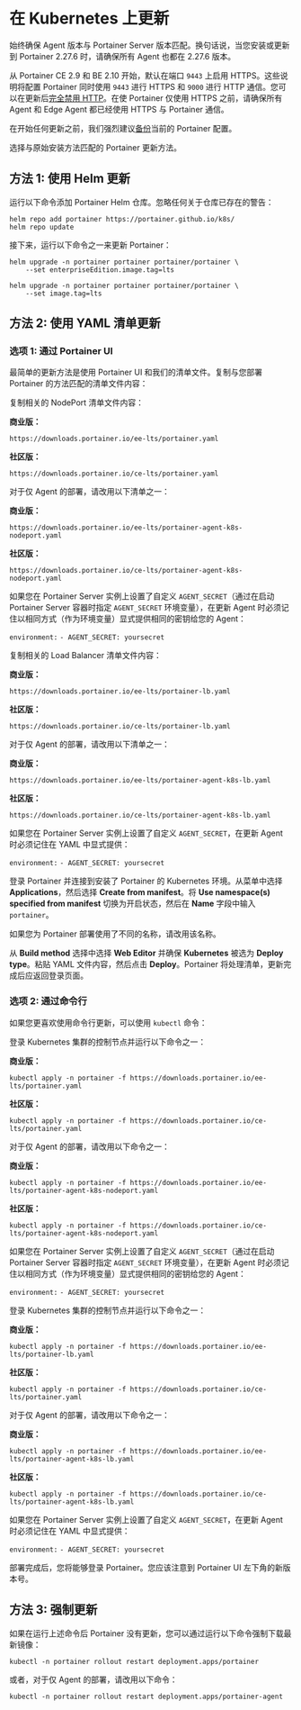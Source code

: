 # 在 Kubernetes 上更新

始终确保 Agent 版本与 Portainer Server 版本匹配。换句话说，当您安装或更新到 Portainer 2.27.6 时，请确保所有 Agent 也都在 2.27.6 版本。

从 Portainer CE 2.9 和 BE 2.10 开始，默认在端口 `9443` 上启用 HTTPS。这些说明将配置 Portainer 同时使用 `9443` 进行 HTTPS 和 `9000` 进行 HTTP 通信。您可以在更新后[完全禁用 HTTP](../../admin/settings/#force-https-only)。在使 Portainer 仅使用 HTTPS 之前，请确保所有 Agent 和 Edge Agent 都已经使用 HTTPS 与 Portainer 通信。

在开始任何更新之前，我们强烈建议[备份](../../admin/settings/general.md#back-up-portainer)当前的 Portainer 配置。

选择与原始安装方法匹配的 Portainer 更新方法。

## 方法 1: 使用 Helm 更新

运行以下命令添加 Portainer Helm 仓库。忽略任何关于仓库已存在的警告：

```
helm repo add portainer https://portainer.github.io/k8s/
helm repo update
```

接下来，运行以下命令之一来更新 Portainer：

```
helm upgrade -n portainer portainer portainer/portainer \
    --set enterpriseEdition.image.tag=lts
```

```
helm upgrade -n portainer portainer portainer/portainer \
    --set image.tag=lts
```

## 方法 2: 使用 YAML 清单更新

### 选项 1: 通过 Portainer UI

最简单的更新方法是使用 Portainer UI 和我们的清单文件。复制与您部署 Portainer 的方法匹配的清单文件内容：

复制相关的 NodePort 清单文件内容：

**商业版：**
```
https://downloads.portainer.io/ee-lts/portainer.yaml
```

**社区版：**
```
https://downloads.portainer.io/ce-lts/portainer.yaml
```

对于仅 Agent 的部署，请改用以下清单之一：

**商业版：**
```
https://downloads.portainer.io/ee-lts/portainer-agent-k8s-nodeport.yaml
```

**社区版：**
```
https://downloads.portainer.io/ce-lts/portainer-agent-k8s-nodeport.yaml
```

如果您在 Portainer Server 实例上设置了自定义 `AGENT_SECRET`（通过在启动 Portainer Server 容器时指定 `AGENT_SECRET` 环境变量），在更新 Agent 时必须记住以相同方式（作为环境变量）显式提供相同的密钥给您的 Agent：

`environment:`
`- AGENT_SECRET: yoursecret`

复制相关的 Load Balancer 清单文件内容：

**商业版：**
```
https://downloads.portainer.io/ee-lts/portainer-lb.yaml
```

**社区版：**
```
https://downloads.portainer.io/ce-lts/portainer-lb.yaml
```

对于仅 Agent 的部署，请改用以下清单之一：

**商业版：**
```
https://downloads.portainer.io/ee-lts/portainer-agent-k8s-lb.yaml
```

**社区版：**
```
https://downloads.portainer.io/ce-lts/portainer-agent-k8s-lb.yaml
```

如果您在 Portainer Server 实例上设置了自定义 `AGENT_SECRET`，在更新 Agent 时必须记住在 YAML 中显式提供：

`environment:`
`- AGENT_SECRET: yoursecret`

登录 Portainer 并连接到安装了 Portainer 的 Kubernetes 环境。从菜单中选择 **Applications**，然后选择 **Create from manifest**。将 **Use namespace(s) specified from manifest** 切换为开启状态，然后在 **Name** 字段中输入 `portainer`。

如果您为 Portainer 部署使用了不同的名称，请改用该名称。

从 **Build method** 选择中选择 **Web Editor** 并确保 **Kubernetes** 被选为 **Deploy type**。粘贴 YAML 文件内容，然后点击 **Deploy**。Portainer 将处理清单，更新完成后应返回登录页面。

### 选项 2: 通过命令行

如果您更喜欢使用命令行更新，可以使用 `kubectl` 命令：

登录 Kubernetes 集群的控制节点并运行以下命令之一：

**商业版：**
```
kubectl apply -n portainer -f https://downloads.portainer.io/ee-lts/portainer.yaml
```

**社区版：**
```
kubectl apply -n portainer -f https://downloads.portainer.io/ce-lts/portainer.yaml
```

对于仅 Agent 的部署，请改用以下命令之一：

**商业版：**
```
kubectl apply -n portainer -f https://downloads.portainer.io/ee-lts/portainer-agent-k8s-nodeport.yaml
```

**社区版：**
```
kubectl apply -n portainer -f https://downloads.portainer.io/ce-lts/portainer-agent-k8s-nodeport.yaml
```

如果您在 Portainer Server 实例上设置了自定义 `AGENT_SECRET`（通过在启动 Portainer Server 容器时指定 `AGENT_SECRET` 环境变量），在更新 Agent 时必须记住以相同方式（作为环境变量）显式提供相同的密钥给您的 Agent：

`environment:`
`- AGENT_SECRET: yoursecret`

登录 Kubernetes 集群的控制节点并运行以下命令之一：

**商业版：**
```
kubectl apply -n portainer -f https://downloads.portainer.io/ee-lts/portainer-lb.yaml
```

**社区版：**
```
kubectl apply -n portainer -f https://downloads.portainer.io/ce-lts/portainer.yaml
```

对于仅 Agent 的部署，请改用以下命令之一：

**商业版：**
```
kubectl apply -n portainer -f https://downloads.portainer.io/ee-lts/portainer-agent-k8s-lb.yaml
```

**社区版：**
```
kubectl apply -n portainer -f https://downloads.portainer.io/ce-lts/portainer-agent-k8s-lb.yaml
```

如果您在 Portainer Server 实例上设置了自定义 `AGENT_SECRET`，在更新 Agent 时必须记住在 YAML 中显式提供：

`environment:`
`- AGENT_SECRET: yoursecret`

部署完成后，您将能够登录 Portainer。您应该注意到 Portainer UI 左下角的新版本号。

## 方法 3: 强制更新

如果在运行上述命令后 Portainer 没有更新，您可以通过运行以下命令强制下载最新镜像：

```
kubectl -n portainer rollout restart deployment.apps/portainer
```

或者，对于仅 Agent 的部署，请改用以下命令：

```
kubectl -n portainer rollout restart deployment.apps/portainer-agent
